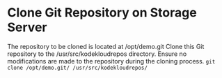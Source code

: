 # Clone Git Repository on Storage Server
The repository to be cloned is located at /opt/demo.git
Clone this Git repository to the /usr/src/kodekloudrepos directory. Ensure no modifications are made to the repository during the cloning process.
`git clone /opt/demo.git/ /usr/src/kodekloudrepos/`